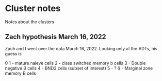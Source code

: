 # Cluster notes
Notes about the clusters

## Zach hypothesis March 16, 2022

Zach and I went over the data March 16, 2022. Looking only at the ADTs, his guess is

0
1 - mature naieve cells
2 - class switched memory b cells
3 - Double negative B cells
4 - BND2 cells (subset of interest)
5 - ?
6 - Marginal zone memory B cells